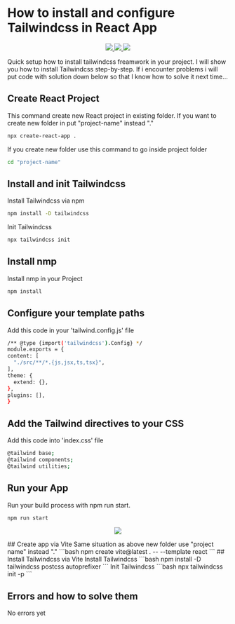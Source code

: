 # How to install and configure Tailwindcss in React App

<p align="center">
  <a href="https://skillicons.dev">
    <img src="https://skillicons.dev/icons?i=react" />
    <img src="https://skillicons.dev/icons?i=vite" />
    <img src="https://skillicons.dev/icons?i=tailwindcss" />
  </a>
</p>
Quick setup how to install tailwindcss freamwork in your project. I will show you how to install Tailwindcss step-by-step. If i encounter problems i will put code with solution down below so that I know how to solve it next time...



## Create React Project
This command create new React project in existing folder. If you want to create new folder in put "project-name" instead "."
```bash
npx create-react-app .
```
If you create new folder use this command to go inside project folder
```bash
cd "project-name"
```
## Install and init Tailwindcss
Install Tailwindcss via npm
```bash
npm install -D tailwindcss
```
Init Tailwindcss
```bash
npx tailwindcss init
```
## Install nmp 
Install nmp in your Project
```bash
npm install
```
## Configure your template paths
Add this code in your 'tailwind.config.js' file 
```bash
/** @type {import('tailwindcss').Config} */
module.exports = {
content: [
  "./src/**/*.{js,jsx,ts,tsx}",
],
theme: {
  extend: {},
},
plugins: [],
}
```
## Add the Tailwind directives to your CSS
Add this code into 'index.css' file
```bash
@tailwind base;
@tailwind components;
@tailwind utilities;
```
## Run your App
Run your build process with npm run start.
```bash
npm run start
```
<p align="center">
  <a href="https://skillicons.dev">
    <img src="https://skillicons.dev/icons?i=vite" />
  </a>
</p>
## Create app via Vite
Same situation as above new folder use "project name" instead "."
```bash
npm create vite@latest . -- --template react
```
## Install Tailwindcss via Vite
Install Tailwindcss
```bash
npm install -D tailwindcss postcss autoprefixer
```
Init Tailwindcss
```bash
npx tailwindcss init -p
```



## Errors and how to solve them
No errors yet



